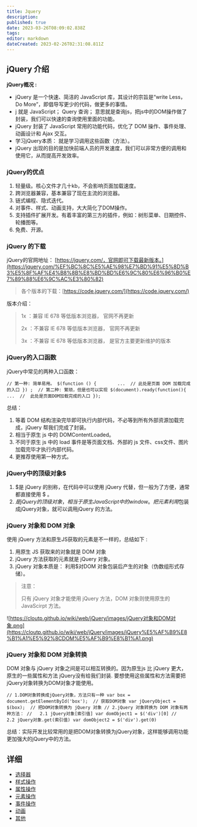 ```yaml
---
title: Jquery
description: 
published: true
date: 2023-03-26T08:09:02.838Z
tags: 
editor: markdown
dateCreated: 2023-02-26T02:31:08.811Z
---
```


## jQuery 介绍

**jQuery概况 :**

* jQuery 是一个快速、简洁的 JavaScript 库，其设计的宗旨是“write Less，Do More”，即倡导写更少的代码，做更多的事情。
* j 就是 JavaScript； Query 查询； 意思就是查询js，把js中的DOM操作做了封装，我们可以快速的查询使用里面的功能。
* jQuery 封装了 JavaScript 常用的功能代码，优化了 DOM 操作、事件处理、动画设计和 Ajax 交互。
* 学习jQuery本质： 就是学习调用这些函数（方法）。
* jQuery 出现的目的是加快前端人员的开发速度，我们可以非常方便的调用和使用它，从而提高开发效率。

### jQuery的优点

1. 轻量级。核心文件才几十kb，不会影响页面加载速度。
2. 跨浏览器兼容，基本兼容了现在主流的浏览器。
3. 链式编程、隐式迭代。
4. 对事件、样式、动画支持，大大简化了DOM操作。
5. 支持插件扩展开发。有着丰富的第三方的插件，例如：树形菜单、日期控件、轮播图等。
6. 免费、开源。

### jQuery 的下载

jQuery的官网地址： [https://jquery.com/，官网即可下载最新版本。](https://jquery.com/%EF%BC%8C%E5%AE%98%E7%BD%91%E5%8D%B3%E5%8F%AF%E4%B8%8B%E8%BD%BD%E6%9C%80%E6%96%B0%E7%89%88%E6%9C%AC%E3%80%82)

> 各个版本的下载：[https://code.jquery.com/](https://code.jquery.com/)

版本介绍：

> 1x ：兼容 IE 678 等低版本浏览器， 官网不再更新
>
> 2x ：不兼容 IE 678 等低版本浏览器， 官网不再更新
>
> 3x ：不兼容 IE 678 等低版本浏览器， 是官方主要更新维护的版本

### jQuery的入口函数

jQuery中常见的两种入口函数：

`// 第一种: 简单易用。 $(function () {        ...  // 此处是页面 DOM 加载完成的入口 }) ;  // 第二种: 繁琐，但是也可以实现 $(document).ready(function(){    ...  //  此处是页面DOM加载完成的入口 });`

总结：

1. 等着 DOM 结构渲染完毕即可执行内部代码，不必等到所有外部资源加载完成，jQuery 帮我们完成了封装。
2. 相当于原生 js 中的 DOMContentLoaded。
3. 不同于原生 js 中的 load 事件是等页面文档、外部的 js 文件、css文件、图片加载完毕才执行内部代码。
4. 更推荐使用第一种方式。

### jQuery中的顶级对象$

1. $是 jQuery 的别称，在代码中可以使用 jQuery 代替，但一般为了方便，通常都直接使用 $ 。
2. $是jQuery的顶级对象，相当于原生JavaScript中的 window。把元素利用$包装成jQuery对象，就可以调用jQuery 的方法。

### jQuery 对象和 DOM 对象

使用 jQuery 方法和原生JS获取的元素是不一样的，总结如下 :

1. 用原生 JS 获取来的对象就是 DOM 对象
2. jQuery 方法获取的元素就是 jQuery 对象。
3. jQuery 对象本质是： 利用$对DOM 对象包装后产生的对象（伪数组形式存储）。

> 注意：
>
> 只有 jQuery 对象才能使用 jQuery 方法，DOM 对象则使用原生的 JavaScirpt 方法。

![https://cloutp.github.io/wiki/web/jQuery/images/jQuery对象和DOM对象.png](https://cloutp.github.io/wiki/web/jQuery/images/jQuery%E5%AF%B9%E8%B1%A1%E5%92%8CDOM%E5%AF%B9%E8%B1%A1.png)

### jQuery 对象和 DOM 对象转换

DOM 对象与 jQuery 对象之间是可以相互转换的。因为原生js 比 jQuery 更大，原生的一些属性和方法 jQuery没有给我们封装. 要想使用这些属性和方法需要把jQuery对象转换为DOM对象才能使用。

`// 1.DOM对象转换成jQuery对象，方法只有一种 var box = document.getElementById('box');  // 获取DOM对象 var jQueryObject = $(box);  // 把DOM对象转换为 jQuery 对象 // 2.jQuery 对象转换为 DOM 对象有两种方法： //   2.1 jQuery对象[索引值] var domObject1 = $('div')[0] //   2.2 jQuery对象.get(索引值) var domObject2 = $('div').get(0)`

总结：实际开发比较常用的是把DOM对象转换为jQuery对象，这样能够调用功能更加强大的jQuery中的方法。

## 详细

- [选择器](/JavaScript/Libraries/jquery/选择器)
- [样式操作](/JavaScript/Libraries/jquery/样式操作)
- [属性操作](/JavaScript/Libraries/jquery/属性操作)
- [元素操作](/JavaScript/Libraries/jquery/元素操作)
- [事件操作](/JavaScript/Libraries/jquery/事件操作)
- [动画](/JavaScript/Libraries/jquery/动画)
- [其他](/JavaScript/Libraries/jquery/其他)